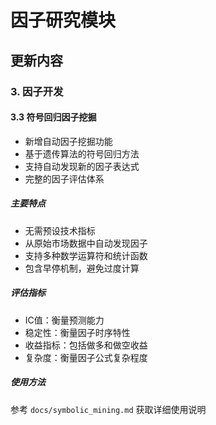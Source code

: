 # 因子研究模块

## 更新内容
### 3. 因子开发
#### 3.3 符号回归因子挖掘
- 新增自动因子挖掘功能
- 基于遗传算法的符号回归方法
- 支持自动发现新的因子表达式
- 完整的因子评估体系

##### 主要特点
- 无需预设技术指标
- 从原始市场数据中自动发现因子
- 支持多种数学运算符和统计函数
- 包含早停机制，避免过度计算

##### 评估指标
- IC值：衡量预测能力
- 稳定性：衡量因子时序特性
- 收益指标：包括做多和做空收益
- 复杂度：衡量因子公式复杂程度

##### 使用方法
参考 `docs/symbolic_mining.md` 获取详细使用说明